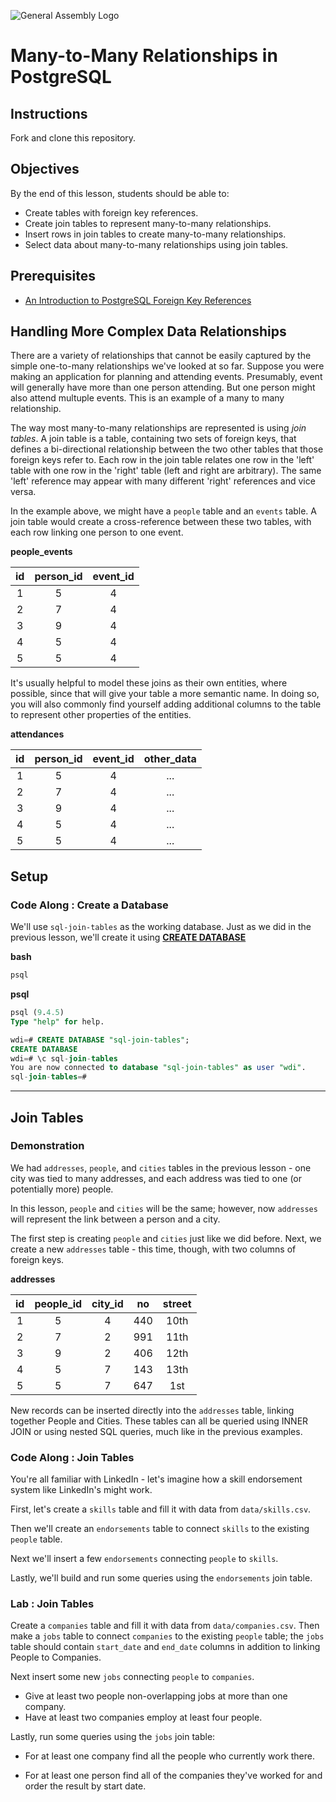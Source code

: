 ![General Assembly Logo](http://i.imgur.com/ke8USTq.png)

# Many-to-Many Relationships in PostgreSQL

## Instructions

Fork and clone this repository.

## Objectives

By the end of this lesson, students should be able to:

-   Create tables with foreign key references.
-   Create join tables to represent many-to-many relationships.
-   Insert rows in join tables to create many-to-many relationships.
-   Select data about many-to-many relationships using join tables.

## Prerequisites

-   [An Introduction to PostgreSQL Foreign Key References](https://github.com/ga-wdi-boston/sql-references-join)

## Handling More Complex Data Relationships

There are a variety of relationships that cannot be easily captured
 by the simple one-to-many relationships we've looked at so far.
Suppose you were making an application for planning and attending events.
Presumably, event will generally have more than one person attending.
But one person might also attend multuple events.
This is an example of a many to many relationship.

The way most many-to-many relationships are represented is using _join tables_.
A join table is a table, containing two sets of foreign keys,
that defines a bi-directional relationship between the two other tables
that those foreign keys refer to.
Each row in the join table relates one row in the 'left' table
 with one row in the 'right' table (left and right are arbitrary).
The same 'left' reference may appear with many different 'right' references
 and vice versa.

In the example above, we might have a `people` table and an `events` table.
A join table would create a cross-reference between these two tables,
with each row linking one person to one event.

**people_events**

| id | person_id | event_id |
|:--:|:---------:|:--------:|
|  1 |         5 |       4  |
|  2 |         7 |       4  |
|  3 |         9 |       4  |
|  4 |         5 |       4  |
|  5 |         5 |       4  |

It's usually helpful to model these joins
 as their own entities, where possible,
 since that will give your table a more semantic name.
In doing so, you will also commonly find yourself adding additional columns
 to the table to represent other properties of the entities.

**attendances**

| id | person_id | event_id | other_data |
|:--:|:---------:|:--------:|:----------:|
|  1 |         5 |       4  |    ...     |
|  2 |         7 |       4  |    ...     |
|  3 |         9 |       4  |    ...     |
|  4 |         5 |       4  |    ...     |
|  5 |         5 |       4  |    ...     |

## Setup

### Code Along : Create a Database

We'll use `sql-join-tables` as the working database.
Just as we did in the previous lesson, we'll create it using **[CREATE DATABASE](http://www.postgresql.org/docs/9.4/static/sql-createdatabase.html)**

**bash**

```bash
psql
```

**psql**

```sql
psql (9.4.5)
Type "help" for help.

wdi=# CREATE DATABASE "sql-join-tables";
CREATE DATABASE
wdi=# \c sql-join-tables
You are now connected to database "sql-join-tables" as user "wdi".
sql-join-tables=#
```

---

## Join Tables

### Demonstration

We had `addresses`, `people`, and `cities` tables in the previous lesson -
 one city was tied to many addresses, and each address was tied to one
 (or potentially more) people.

In this lesson, `people` and `cities` will be the same;
however, now `addresses` will represent the link between a person and a city.

The first step is creating `people` and `cities` just like we did before.
Next, we create a new `addresses` table -
this time, though, with two columns of foreign keys.

**addresses**

| id | people_id | city_id |  no | street |
|:--:|:---------:|:-------:|:---:|:------:|
|  1 |         5 |      4  | 440 | 10th   |
|  2 |         7 |      2  | 991 | 11th   |
|  3 |         9 |      2  | 406 | 12th   |
|  4 |         5 |      7  | 143 | 13th   |
|  5 |         5 |      7  | 647 | 1st    |

New records can be inserted directly into the `addresses` table,
 linking together People and Cities.
These tables can all be queried using INNER JOIN or using nested SQL queries,
 much like in the previous examples.

### Code Along : Join Tables

You're all familiar with LinkedIn -
let's imagine how a skill endorsement system like LinkedIn's might work.

First, let's create a `skills` table
and fill it with data from `data/skills.csv`.

Then we'll create an `endorsements` table to connect `skills`
to the existing `people` table.

Next we'll insert a few `endorsements` connecting `people` to `skills`.

Lastly, we'll build and run some queries using the `endorsements` join table.

### Lab : Join Tables

Create a `companies` table and fill it with data from `data/companies.csv`.
Then make a `jobs` table to connect `companies` to the existing `people` table;
 the `jobs` table should contain `start_date` and `end_date` columns
 in addition to linking People to Companies.

Next insert some new `jobs` connecting `people` to `companies`.

-   Give at least two people non-overlapping jobs at more than one company.
-   Have at least two companies employ at least four people.

Lastly, run some queries using the `jobs` join table:

-   For at least one company find all the people who currently work there.

-   For at least one person find all of the companies they've worked for
 and order the result by start date.
